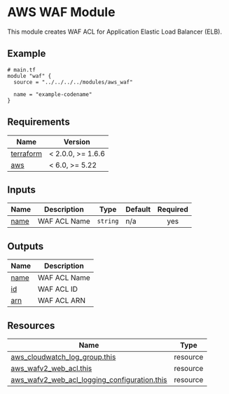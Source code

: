 # AWS WAF Module

This module creates WAF ACL for Application Elastic Load Balancer (ELB).

<!-- Next block is generated by terraform-docs following .terraform-docs.yml config -->
<!-- BEGIN_TF_DOCS -->
## Example

```hcl
# main.tf
module "waf" {
  source = "../../../../modules/aws_waf"

  name = "example-codename"
}
```

## Requirements

| Name | Version |
|------|---------|
| <a name="requirement_terraform"></a> [terraform](#requirement\_terraform) | < 2.0.0, >= 1.6.6 |
| <a name="requirement_aws"></a> [aws](#requirement\_aws) | < 6.0, >= 5.22 |

## Inputs

| Name | Description | Type | Default | Required |
|------|-------------|------|---------|:--------:|
| <a name="input_name"></a> [name](#input\_name) | WAF ACL Name | `string` | n/a | yes |

## Outputs

| Name | Description |
|------|-------------|
| <a name="output_name"></a> [name](#output\_name) | WAF ACL Name |
| <a name="output_id"></a> [id](#output\_id) | WAF ACL ID |
| <a name="output_arn"></a> [arn](#output\_arn) | WAF ACL ARN |

## Resources

| Name | Type |
|------|------|
| [aws_cloudwatch_log_group.this](https://registry.terraform.io/providers/hashicorp/aws/latest/docs/resources/cloudwatch_log_group) | resource |
| [aws_wafv2_web_acl.this](https://registry.terraform.io/providers/hashicorp/aws/latest/docs/resources/wafv2_web_acl) | resource |
| [aws_wafv2_web_acl_logging_configuration.this](https://registry.terraform.io/providers/hashicorp/aws/latest/docs/resources/wafv2_web_acl_logging_configuration) | resource |
<!-- END_TF_DOCS -->